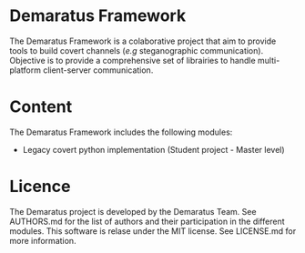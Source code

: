 Demaratus Framework
===================

The Demaratus Framework is a colaborative project that aim to provide tools to
build covert channels (*e.g* steganographic communication).
Objective is to provide a comprehensive set of librairies to handle
multi-platform client-server communication.

Content
=======

The Demaratus Framework includes the following modules:

- Legacy covert python implementation (Student project - Master level)

Licence
=======

The Demaratus project is developed by the Demaratus Team. See AUTHORS.md for the
list of authors and their participation in the different modules.
This software is relase under the MIT license. See LICENSE.md for more
information.

